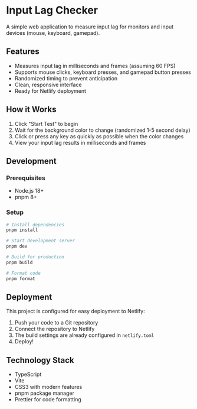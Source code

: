 # Input Lag Checker

A simple web application to measure input lag for monitors and input devices (mouse, keyboard, gamepad).

## Features

- Measures input lag in milliseconds and frames (assuming 60 FPS)
- Supports mouse clicks, keyboard presses, and gamepad button presses
- Randomized timing to prevent anticipation
- Clean, responsive interface
- Ready for Netlify deployment

## How it Works

1. Click "Start Test" to begin
2. Wait for the background color to change (randomized 1-5 second delay)
3. Click or press any key as quickly as possible when the color changes
4. View your input lag results in milliseconds and frames

## Development

### Prerequisites

- Node.js 18+
- pnpm 8+

### Setup

```bash
# Install dependencies
pnpm install

# Start development server
pnpm dev

# Build for production
pnpm build

# Format code
pnpm format
```

## Deployment

This project is configured for easy deployment to Netlify:

1. Push your code to a Git repository
2. Connect the repository to Netlify
3. The build settings are already configured in `netlify.toml`
4. Deploy!

## Technology Stack

- TypeScript
- Vite
- CSS3 with modern features
- pnpm package manager
- Prettier for code formatting
